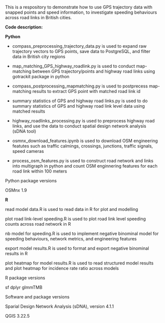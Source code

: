 This is a respository to demonstrate how to use GPS trajectory data with snapped points and speed information, to investigate speeding behaviours across road links in British cities.

**Code description:**

**Python**

* compass_preprocessing_trajectory_data.py is used to expand raw trajectory vectors to GPS points, save data to PostgreSQL, and filter data in British city regions

* map_matching_GPS_highway_roadlink.py is used to conduct map-matching between GPS trajectory/points and highway road links using gotrackit package in python

* compass_postprocessing_mapmatching.py is used to postprecess map-matching results to extract GPS point with matched road link id

* summary statistics of GPS and highway road links.py is used to do summary statistics of GPS and highway road link level data using matched results

* highway_roadlinks_processing.py is used to preprocess highway road links, and use the data to conduct spatial design network analysis (sDNA tool)

* osmnx_download_features.ipynb is used to download OSM engineering featutes such as traffic calmings, crossings, junctions, traffic signals, speed cameras

* process_osm_features.py is used to construct road network and links into multigraph in python and count OSM enginnering features for each road link within 100 meters

Python package versions

OSMnx 1.9


**R**

read model data.R is used to read data in R for plot and modelling

plot road link-level speeding.R is used to plot road link level speeding counts across road network in R

nb model for speeding.R is used to implement negative binominal model for speeding behaviours, network metrics, and engineering features

export model results.R is used to format and export negative binominal results in R

plot heatmap for model results.R is used to read structured model results and plot heatmap for incidence rate ratio across models


R package versions

sf
dplyr
glmmTMB


Software and package versions

Sparial Design Network Analysis (sDNA), version 4.1.1

QGIS 3.22.5


